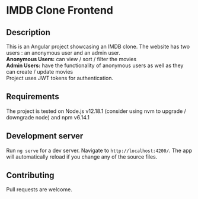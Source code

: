 # IMDB Clone Frontend

## Description
This is an Angular project showcasing an IMDB clone. 
The website has two users : an anonymous user and an admin user.  
**Anonymous Users:** can view / sort / filter the movies  
**Admin Users:** have the functionality of anonymous users as well as they can create / update movies  
Project uses JWT tokens for authentication.

## Requirements
The project is tested on Node.js v12.18.1 (consider using nvm to upgrade / downgrade node) and npm v6.14.1

## Development server
Run `ng serve` for a dev server. Navigate to `http://localhost:4200/`. The app will automatically reload if you change any of the source files.

## Contributing
Pull requests are welcome.



